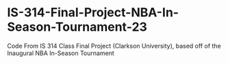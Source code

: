 # IS-314-Final-Project-NBA-In-Season-Tournament-23
Code From IS 314 Class Final Project (Clarkson University), based off of the Inaugural NBA In-Season Tournament
